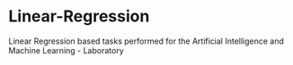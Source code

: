 # Linear-Regression
Linear Regression based tasks performed for the Artificial Intelligence and Machine Learning - Laboratory
